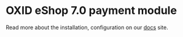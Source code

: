 # OXID eShop 7.0 payment module

Read more about the installation, configuration on
our [docs](https://developer.nexigroup.com/nexi-checkout/en-EU/docs/use-a-webshop-plugin/) site.